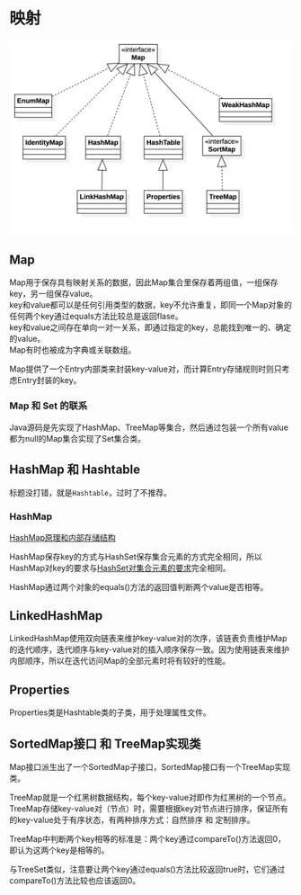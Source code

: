 # 映射
![Map+Map](https://raw.githubusercontent.com/loli0con/picgo/master/images/Map%2BMap.png%2B2021-06-01-23-22-13)
## Map
Map用于保存具有映射关系的数据，因此Map集合里保存着两组值，一组保存key，另一组保存value。  
key和value都可以是任何引用类型的数据，key不允许重复，即同一个Map对象的任何两个key通过equals方法比较总是返回flase。  
key和value之间存在单向一对一关系，即通过指定的key，总能找到唯一的、确定的value。  
Map有时也被成为字典或关联数组。

Map提供了一个Entry内部类来封装key-value对，而计算Entry存储规则时则只考虑Entry封装的key。

### Map 和 Set 的联系
Java源码是先实现了HashMap、TreeMap等集合，然后通过包装一个所有value都为null的Map集合实现了Set集合类。

## HashMap 和 Hashtable
标题没打错，就是`Hashtable`，过时了不推荐。

### HashMap
[HashMap原理和内部存储结构](https://juejin.cn/post/6844903763715555336)

HashMap保存key的方式与HashSet保存集合元素的方式完全相同，所以HashMap对key的要求与[HashSet对集合元素的要求](Collection.md#hashcode-%E5%92%8C-equals)完全相同。

HashMap通过两个对象的equals()方法的返回值判断两个value是否相等。

## LinkedHashMap
LinkedHashMap使用双向链表来维护key-value对的次序，该链表负责维护Map的迭代顺序，迭代顺序与key-value对的插入顺序保存一致。因为使用链表来维护内部顺序，所以在迭代访问Map的全部元素时将有较好的性能。

## Properties
Properties类是Hashtable类的子类，用于处理属性文件。

## SortedMap接口 和 TreeMap实现类
Map接口派生出了一个SortedMap子接口，SortedMap接口有一个TreeMap实现类。

TreeMap就是一个红黑树数据结构，每个key-value对即作为红黑树的一个节点。  
TreeMap存储key-value对（节点）时，需要根据key对节点进行排序，保证所有的key-value处于有序状态，有两种排序方式：自然排序 和 定制排序。

TreeMap中判断两个key相等的标准是：两个key通过compareTo()方法返回0，即认为这两个key是相等的。

与TreeSet类似，注意要让两个key通过equals()方法比较返回true时，它们通过compareTo()方法比较也应该返回0。
